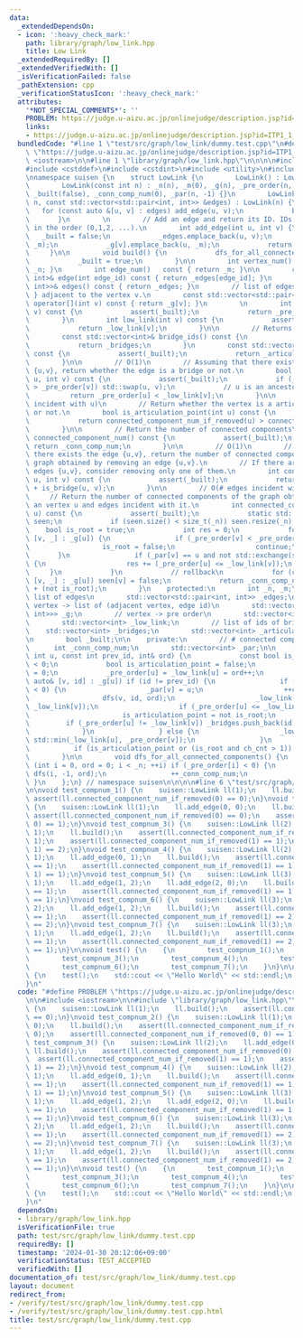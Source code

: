 ```yaml
---
data:
  _extendedDependsOn:
  - icon: ':heavy_check_mark:'
    path: library/graph/low_link.hpp
    title: Low Link
  _extendedRequiredBy: []
  _extendedVerifiedWith: []
  _isVerificationFailed: false
  _pathExtension: cpp
  _verificationStatusIcon: ':heavy_check_mark:'
  attributes:
    '*NOT_SPECIAL_COMMENTS*': ''
    PROBLEM: https://judge.u-aizu.ac.jp/onlinejudge/description.jsp?id=ITP1_1_A
    links:
    - https://judge.u-aizu.ac.jp/onlinejudge/description.jsp?id=ITP1_1_A
  bundledCode: "#line 1 \"test/src/graph/low_link/dummy.test.cpp\"\n#define PROBLEM\
    \ \"https://judge.u-aizu.ac.jp/onlinejudge/description.jsp?id=ITP1_1_A\"\n\n#include\
    \ <iostream>\n\n#line 1 \"library/graph/low_link.hpp\"\n\n\n\n#include <cassert>\n\
    #include <cstddef>\n#include <cstdint>\n#include <utility>\n#include <vector>\n\
    \nnamespace suisen {\n    struct LowLink {\n        LowLink() : LowLink(0) {}\n\
    \        LowLink(const int n) : _n(n), _m(0), _g(n), _pre_order(n, -1), _low_link(n),\
    \ _built(false), _conn_comp_num(0), _par(n, -1) {}\n        LowLink(const int\
    \ n, const std::vector<std::pair<int, int>> &edges) : LowLink(n) {\n         \
    \   for (const auto &[u, v] : edges) add_edge(u, v);\n            build();\n \
    \       }\n        \n        // Add an edge and return its ID. IDs are assigned\
    \ in the order (0,1,2, ...).\n        int add_edge(int u, int v) {\n         \
    \   _built = false;\n            _edges.emplace_back(u, v);\n            _g[u].emplace_back(v,\
    \ _m);\n            _g[v].emplace_back(u, _m);\n            return _m++;\n   \
    \     }\n\n        void build() {\n            dfs_for_all_connected_components();\n\
    \            _built = true;\n        }\n\n        int vertex_num() const { return\
    \ _n; }\n        int edge_num()   const { return _m; }\n\n        const std::pair<int,\
    \ int>& edge(int edge_id) const { return _edges[edge_id]; }\n        const std::vector<std::pair<int,\
    \ int>>& edges() const { return _edges; }\n        // list of edges { u, edge_id\
    \ } adjacent to the vertex v.\n        const std::vector<std::pair<int, int>>&\
    \ operator[](int v) const { return _g[v]; }\n        \n        int pre_order(int\
    \ v) const {\n            assert(_built);\n            return _pre_order[v];\n\
    \        }\n        int low_link(int v) const {\n            assert(_built);\n\
    \            return _low_link[v];\n        }\n\n        // Returns IDs of bridges.\n\
    \        const std::vector<int>& bridge_ids() const {\n            assert(_built);\n\
    \            return _bridges;\n        }\n        const std::vector<int>& articulation_points()\
    \ const {\n            assert(_built);\n            return _articulation_points;\n\
    \        }\n\n        // O(1)\n        // Assuming that there exists the edge\
    \ {u,v}, return whether the edge is a bridge or not.\n        bool is_bridge(int\
    \ u, int v) const {\n            assert(_built);\n            if (_pre_order[u]\
    \ > _pre_order[v]) std::swap(u, v);\n            // u is an ancestor of v\n  \
    \          return _pre_order[u] < _low_link[v];\n        }\n\n        // O(# edges\
    \ incident with u)\n        // Return whether the vertex is a articulation point\
    \ or not.\n        bool is_articulation_point(int u) const {\n            assert(_built);\n\
    \            return connected_component_num_if_removed(u) > connected_component_num();\n\
    \        }\n\n        // Return the number of connected components\n        int\
    \ connected_component_num() const {\n            assert(_built);\n           \
    \ return _conn_comp_num;\n        }\n\n        // O(1)\n        // Assuming that\
    \ there exists the edge {u,v}, return the number of connected components of the\
    \ graph obtained by removing an edge {u,v}.\n        // If there are multiple\
    \ edges {u,v}, consider removing only one of them.\n        int connected_component_num_if_removed(int\
    \ u, int v) const {\n            assert(_built);\n            return _conn_comp_num\
    \ + is_bridge(u, v);\n        }\n\n        // O(# edges incident with u)\n   \
    \     // Return the number of connected components of the graph obtained by removing\
    \ an vertex u and edges incident with it.\n        int connected_component_num_if_removed(int\
    \ u) const {\n            assert(_built);\n            static std::vector<int8_t>\
    \ seen;\n            if (seen.size() < size_t(_n)) seen.resize(_n);\n        \
    \    bool is_root = true;\n            int res = 0;\n            for (const auto&\
    \ [v, _] : _g[u]) {\n                if (_pre_order[v] < _pre_order[u]) {\n  \
    \                  is_root = false;\n                    continue;\n         \
    \       }\n                if (_par[v] == u and not std::exchange(seen[v], true))\
    \ {\n                    res += (_pre_order[u] <= _low_link[v]);\n           \
    \     }\n            }\n            // rollback\n            for (const auto&\
    \ [v, _] : _g[u]) seen[v] = false;\n            return _conn_comp_num - 1 + res\
    \ + (not is_root);\n        }\n    protected:\n        int _n, _m;\n        //\
    \ list of edges\n        std::vector<std::pair<int, int>> _edges;\n        //\
    \ vertex -> list of (adjacent vertex, edge id)\n        std::vector<std::vector<std::pair<int,\
    \ int>>> _g;\n        // vertex -> pre order\n        std::vector<int> _pre_order;\n\
    \        std::vector<int> _low_link;\n        // list of ids of bridges\n    \
    \    std::vector<int> _bridges;\n        std::vector<int> _articulation_points;\n\
    \n        bool _built;\n\n    private:\n        // # connected components\n  \
    \      int _conn_comp_num;\n        std::vector<int> _par;\n\n        void dfs(const\
    \ int u, const int prev_id, int& ord) {\n            const bool is_root = prev_id\
    \ < 0;\n            bool is_articulation_point = false;\n            int ch_cnt\
    \ = 0;\n            _pre_order[u] = _low_link[u] = ord++;\n            for (const\
    \ auto& [v, id] : _g[u]) if (id != prev_id) {\n                if (_pre_order[v]\
    \ < 0) {\n                    _par[v] = u;\n                    ++ch_cnt;\n  \
    \                  dfs(v, id, ord);\n                    _low_link[u] = std::min(_low_link[u],\
    \ _low_link[v]);\n                    if (_pre_order[u] <= _low_link[v]) {\n \
    \                       is_articulation_point = not is_root;\n               \
    \         if (_pre_order[u] != _low_link[v]) _bridges.push_back(id);\n       \
    \             }\n                } else {\n                    _low_link[u] =\
    \ std::min(_low_link[u], _pre_order[v]);\n                }\n            }\n \
    \           if (is_articulation_point or (is_root and ch_cnt > 1)) _articulation_points.push_back(u);\n\
    \        }\n\n        void dfs_for_all_connected_components() {\n            for\
    \ (int i = 0, ord = 0; i < _n; ++i) if (_pre_order[i] < 0) {\n               \
    \ dfs(i, -1, ord);\n                ++_conn_comp_num;\n            }\n       \
    \ }\n    };\n} // namespace suisen\n\n\n\n#line 6 \"test/src/graph/low_link/dummy.test.cpp\"\
    \n\nvoid test_compnum_1() {\n    suisen::LowLink ll(1);\n    ll.build();\n   \
    \ assert(ll.connected_component_num_if_removed(0) == 0);\n}\nvoid test_compnum_2()\
    \ {\n    suisen::LowLink ll(1);\n    ll.add_edge(0, 0);\n    ll.build();\n   \
    \ assert(ll.connected_component_num_if_removed(0) == 0);\n    assert(ll.connected_component_num_if_removed(0,\
    \ 0) == 1);\n}\nvoid test_compnum_3() {\n    suisen::LowLink ll(2);\n    ll.add_edge(0,\
    \ 1);\n    ll.build();\n    assert(ll.connected_component_num_if_removed(0) ==\
    \ 1);\n    assert(ll.connected_component_num_if_removed(1) == 1);\n    assert(ll.connected_component_num_if_removed(0,\
    \ 1) == 2);\n}\nvoid test_compnum_4() {\n    suisen::LowLink ll(2);\n    ll.add_edge(0,\
    \ 1);\n    ll.add_edge(0, 1);\n    ll.build();\n    assert(ll.connected_component_num_if_removed(0)\
    \ == 1);\n    assert(ll.connected_component_num_if_removed(1) == 1);\n    assert(ll.connected_component_num_if_removed(0,\
    \ 1) == 1);\n}\nvoid test_compnum_5() {\n    suisen::LowLink ll(3);\n    ll.add_edge(0,\
    \ 1);\n    ll.add_edge(1, 2);\n    ll.add_edge(2, 0);\n    ll.build();\n    assert(ll.connected_component_num_if_removed(0)\
    \ == 1);\n    assert(ll.connected_component_num_if_removed(1) == 1);\n    assert(ll.connected_component_num_if_removed(2)\
    \ == 1);\n}\nvoid test_compnum_6() {\n    suisen::LowLink ll(3);\n    ll.add_edge(1,\
    \ 2);\n    ll.add_edge(1, 2);\n    ll.build();\n    assert(ll.connected_component_num_if_removed(0)\
    \ == 1);\n    assert(ll.connected_component_num_if_removed(1) == 2);\n    assert(ll.connected_component_num_if_removed(2)\
    \ == 2);\n}\nvoid test_compnum_7() {\n    suisen::LowLink ll(3);\n    ll.add_edge(0,\
    \ 1);\n    ll.add_edge(1, 2);\n    ll.build();\n    assert(ll.connected_component_num_if_removed(0)\
    \ == 1);\n    assert(ll.connected_component_num_if_removed(1) == 2);\n    assert(ll.connected_component_num_if_removed(2)\
    \ == 1);\n}\n\nvoid test() {\n    {\n        test_compnum_1();\n        test_compnum_2();\n\
    \        test_compnum_3();\n        test_compnum_4();\n        test_compnum_5();\n\
    \        test_compnum_6();\n        test_compnum_7();\n    }\n}\n\nint main()\
    \ {\n    test();\n    std::cout << \"Hello World\" << std::endl;\n    return 0;\n\
    }\n"
  code: "#define PROBLEM \"https://judge.u-aizu.ac.jp/onlinejudge/description.jsp?id=ITP1_1_A\"\
    \n\n#include <iostream>\n\n#include \"library/graph/low_link.hpp\"\n\nvoid test_compnum_1()\
    \ {\n    suisen::LowLink ll(1);\n    ll.build();\n    assert(ll.connected_component_num_if_removed(0)\
    \ == 0);\n}\nvoid test_compnum_2() {\n    suisen::LowLink ll(1);\n    ll.add_edge(0,\
    \ 0);\n    ll.build();\n    assert(ll.connected_component_num_if_removed(0) ==\
    \ 0);\n    assert(ll.connected_component_num_if_removed(0, 0) == 1);\n}\nvoid\
    \ test_compnum_3() {\n    suisen::LowLink ll(2);\n    ll.add_edge(0, 1);\n   \
    \ ll.build();\n    assert(ll.connected_component_num_if_removed(0) == 1);\n  \
    \  assert(ll.connected_component_num_if_removed(1) == 1);\n    assert(ll.connected_component_num_if_removed(0,\
    \ 1) == 2);\n}\nvoid test_compnum_4() {\n    suisen::LowLink ll(2);\n    ll.add_edge(0,\
    \ 1);\n    ll.add_edge(0, 1);\n    ll.build();\n    assert(ll.connected_component_num_if_removed(0)\
    \ == 1);\n    assert(ll.connected_component_num_if_removed(1) == 1);\n    assert(ll.connected_component_num_if_removed(0,\
    \ 1) == 1);\n}\nvoid test_compnum_5() {\n    suisen::LowLink ll(3);\n    ll.add_edge(0,\
    \ 1);\n    ll.add_edge(1, 2);\n    ll.add_edge(2, 0);\n    ll.build();\n    assert(ll.connected_component_num_if_removed(0)\
    \ == 1);\n    assert(ll.connected_component_num_if_removed(1) == 1);\n    assert(ll.connected_component_num_if_removed(2)\
    \ == 1);\n}\nvoid test_compnum_6() {\n    suisen::LowLink ll(3);\n    ll.add_edge(1,\
    \ 2);\n    ll.add_edge(1, 2);\n    ll.build();\n    assert(ll.connected_component_num_if_removed(0)\
    \ == 1);\n    assert(ll.connected_component_num_if_removed(1) == 2);\n    assert(ll.connected_component_num_if_removed(2)\
    \ == 2);\n}\nvoid test_compnum_7() {\n    suisen::LowLink ll(3);\n    ll.add_edge(0,\
    \ 1);\n    ll.add_edge(1, 2);\n    ll.build();\n    assert(ll.connected_component_num_if_removed(0)\
    \ == 1);\n    assert(ll.connected_component_num_if_removed(1) == 2);\n    assert(ll.connected_component_num_if_removed(2)\
    \ == 1);\n}\n\nvoid test() {\n    {\n        test_compnum_1();\n        test_compnum_2();\n\
    \        test_compnum_3();\n        test_compnum_4();\n        test_compnum_5();\n\
    \        test_compnum_6();\n        test_compnum_7();\n    }\n}\n\nint main()\
    \ {\n    test();\n    std::cout << \"Hello World\" << std::endl;\n    return 0;\n\
    }\n"
  dependsOn:
  - library/graph/low_link.hpp
  isVerificationFile: true
  path: test/src/graph/low_link/dummy.test.cpp
  requiredBy: []
  timestamp: '2024-01-30 20:12:06+09:00'
  verificationStatus: TEST_ACCEPTED
  verifiedWith: []
documentation_of: test/src/graph/low_link/dummy.test.cpp
layout: document
redirect_from:
- /verify/test/src/graph/low_link/dummy.test.cpp
- /verify/test/src/graph/low_link/dummy.test.cpp.html
title: test/src/graph/low_link/dummy.test.cpp
---
```

